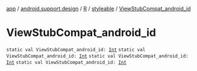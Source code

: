 [app](../../../index.md) / [android.support.design](../../index.md) / [R](../index.md) / [styleable](index.md) / [ViewStubCompat_android_id](.)

# ViewStubCompat_android_id

`static val ViewStubCompat_android_id: `[`Int`](https://kotlinlang.org/api/latest/jvm/stdlib/kotlin/-int/index.html)
`static val ViewStubCompat_android_id: `[`Int`](https://kotlinlang.org/api/latest/jvm/stdlib/kotlin/-int/index.html)
`static val ViewStubCompat_android_id: `[`Int`](https://kotlinlang.org/api/latest/jvm/stdlib/kotlin/-int/index.html)
`static val ViewStubCompat_android_id: `[`Int`](https://kotlinlang.org/api/latest/jvm/stdlib/kotlin/-int/index.html)